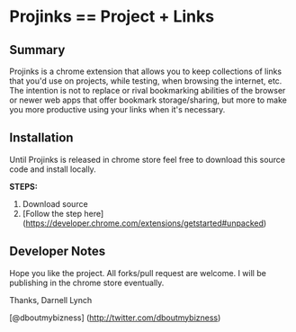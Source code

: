 Projinks == Project + Links
======== 

## Summary
Projinks is a chrome extension that allows you to keep collections of links that you'd use on projects, while testing, when browsing the internet, etc.  The intention is not to replace or rival bookmarking abilities of the browser or newer web apps that offer bookmark storage/sharing, but more to make you more productive using your links when it's necessary.

## Installation
Until Projinks is released in chrome store feel free to download this source code and install locally.

**STEPS:**

1. Download source 
2. [Follow the step here] (https://developer.chrome.com/extensions/getstarted#unpacked)

## Developer Notes
Hope you like the project.  All forks/pull request are welcome.  I will be publishing in the chrome store eventually.

Thanks, Darnell Lynch

[@dboutmybizness] (http://twitter.com/dboutmybizness)
